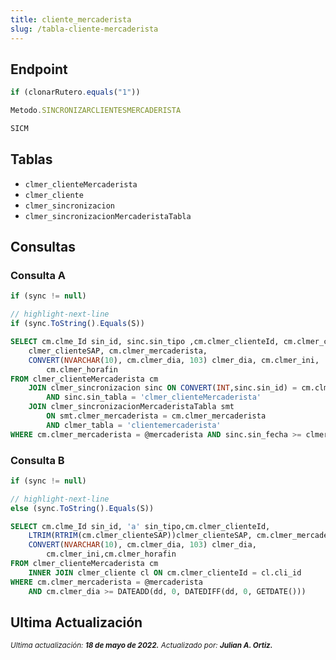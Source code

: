 ```yaml
---
title: cliente_mercaderista
slug: /tabla-cliente-mercaderista
---
```


## Endpoint

```js title="Condiciones"
if (clonarRutero.equals("1"))
```

```js title="EndPoint"
Metodo.SINCRONIZARCLIENTESMERCADERISTA

SICM
```

## Tablas

- ```clmer_clienteMercaderista```
- ```clmer_cliente```  
- ```clmer_sincronizacion```  
- ```clmer_sincronizacionMercaderistaTabla```  

## Consultas

### Consulta A

```js title="Condiciones"
if (sync != null)

// highlight-next-line
if (sync.ToString().Equals(S))
```

```sql title="Query"
SELECT cm.clme_Id sin_id, sinc.sin_tipo ,cm.clmer_clienteId, cm.clmer_clienteSAP 
    clmer_clienteSAP, cm.clmer_mercaderista, 
    CONVERT(NVARCHAR(10), cm.clmer_dia, 103) clmer_dia, cm.clmer_ini,
        cm.clmer_horafin
FROM clmer_clienteMercaderista cm 
    JOIN clmer_sincronizacion sinc ON CONVERT(INT,sinc.sin_id) = cm.clme_id 
        AND sinc.sin_tabla = 'clmer_clienteMercaderista'
    JOIN clmer_sincronizacionMercaderistaTabla smt 
        ON smt.clmer_mercaderista = cm.clmer_mercaderista 
        AND clmer_tabla = 'clientemercaderista'
WHERE cm.clmer_mercaderista = @mercaderista AND sinc.sin_fecha >= clmer_fecha
```

### Consulta B

```js title="Condiciones"
if (sync != null)

// highlight-next-line
else (sync.ToString().Equals(S))
```

```sql title="Query"
SELECT cm.clme_Id sin_id, 'a' sin_tipo,cm.clmer_clienteId, 
    LTRIM(RTRIM(cm.clmer_clienteSAP))clmer_clienteSAP, cm.clmer_mercaderista, 
    CONVERT(NVARCHAR(10), cm.clmer_dia, 103) clmer_dia, 
        cm.clmer_ini,cm.clmer_horafin
FROM clmer_clienteMercaderista cm
    INNER JOIN clmer_cliente cl ON cm.clmer_clienteId = cl.cli_id
WHERE cm.clmer_mercaderista = @mercaderista 
    AND cm.clmer_dia >= DATEADD(dd, 0, DATEDIFF(dd, 0, GETDATE()))
```

## Ultima Actualización

<div class="ultima-actualizacion">
  <small>
    <i>
      Ultima actualización:
      <b> 18 de mayo de 2022.</b>
    </i>
  </small>

  <small>
    <i>
      Actualizado por:
      <b> Julian A. Ortiz.</b>
    </i>
  </small>
</div>